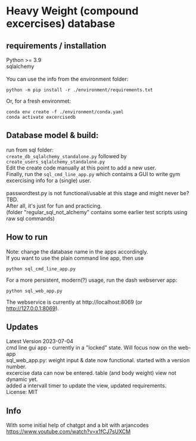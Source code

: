 # Heavy Weight (compound excercises) database
## requirements / installation
Python >= 3.9<br>
sqlalchemy<br>
<br>
You can use the info from the environment folder:
```shell
python -m pip install -r ./environment/requirements.txt
```
Or, for a fresh environmet:<br>
```shell
conda env create -f ./environment/conda.yaml
conda activate excercisedb
```

## Database model & build:<br>
run from sql folder:<br>
`create_db_sqlalchemy_standalone.py` followed by `create_users_sqlalchemy_standalone.py`<br>
Edit the create code manually at this point to add a new user.<br>
Finally, run the `sql_cmd_line_app.py` which contains a GUI to write gym excercising info for a (single) user.<br>
<br>
passwordtest.py is not functional/usable at this stage and might never be? TBD.<br>
After all, it's just for fun and practicing.<br>
(folder "regular_sql_not_alchemy" contains some earlier test scripts using raw sql commands)<br>
## How to run
Note: change the database name in the apps accordingly.<br>
If you want to use the plain command line app, then use 
```shell
python sql_cmd_line_app.py
```
For a more persistent, modern(?) usage, run the dash webserver app:
```shell
python sql_web_app.py
```
The webservice is currently at http://localhost:8069 (or http://127.0.0.1:8069).

## Updates
Latest Version 2023-07-04<br>
cmd line gui app - currently in a "locked" state. Will focus now on the web-app<br>
sql_web_app.py: weight input & date now functional. started with a version number.<br>
excercise data can now be entered. table (and body weight) view not dynamic yet.<br>
added a intervall timer to update the view, updated requirements.<br>
License: MIT

## Info
With some initial help of chatgpt and a bit with arjancodes https://www.youtube.com/watch?v=x1fCJ7sUXCM<br>

